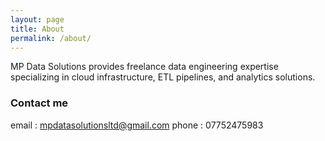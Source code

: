 ```yaml
---
layout: page
title: About
permalink: /about/
---
```


MP Data Solutions provides freelance data engineering expertise specializing in cloud infrastructure, ETL pipelines, and analytics solutions.


### Contact me

email : mpdatasolutionsltd@gmail.com
phone : 07752475983

